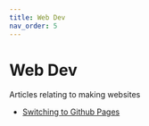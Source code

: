```yaml
---
title: Web Dev
nav_order: 5
---
```

# Web Dev
Articles relating to making websites

- [Switching to Github Pages](githubpages.md)